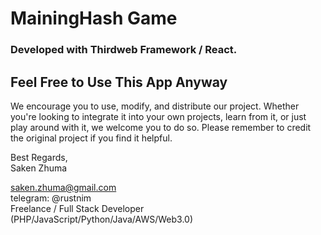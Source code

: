 
# MainingHash Game<br />
### Developed with Thirdweb Framework / React.

## Feel Free to Use This App Anyway

We encourage you to use, modify, and distribute our project. Whether you're looking to integrate it into your own projects, learn from it, or just play around with it, we welcome you to do so. Please remember to credit the original project if you find it helpful.

Best Regards,<br />
Saken Zhuma

saken.zhuma@gmail.com <br />
telegram: @rustnim <br />
Freelance / Full Stack Developer <br />
(PHP/JavaScript/Python/Java/AWS/Web3.0) <br />
